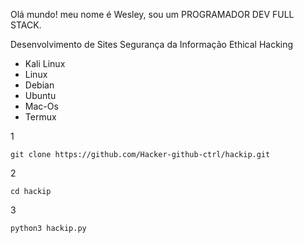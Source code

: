 Olá mundo! meu nome é Wesley, sou um PROGRAMADOR DEV FULL STACK.

Desenvolvimento de Sites
Segurança da Informação
Ethical Hacking

* Kali Linux
* Linux
* Debian
* Ubuntu
* Mac-Os
* Termux

1
```
git clone https://github.com/Hacker-github-ctrl/hackip.git
```
2
```
cd hackip
```
3
```
python3 hackip.py
```
  
